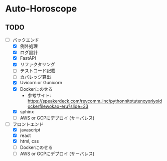 # Auto-Horoscope

## TODO
- [ ] バックエンド
  - [x] 例外処理
  - [x] ログ設計
  - [x] FastAPI
  - [x] リファクタリング
  - [ ] テストコード記載
  - [ ] カバレッジ算出
  - [x] Uvicorn or Gunicorn
  - [x] Dockerにのせる
    - 参考サイト: https://speakerdeck.com/revcomm_inc/pythonnitotutenoyoriyoidockerfilewokao-eru?slide=33
  - [x] sphinx
  - [ ] AWS or GCPにデプロイ (サーバレス)
- [ ] フロントエンド
  - [x] javascript
  - [x] react
  - [x] html, css
  - [ ] Dockerにのせる
  - [ ] AWS or GCPにデプロイ (サーバレス)